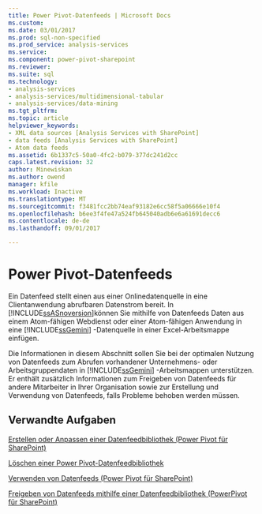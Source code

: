 ```yaml
---
title: Power Pivot-Datenfeeds | Microsoft Docs
ms.custom: 
ms.date: 03/01/2017
ms.prod: sql-non-specified
ms.prod_service: analysis-services
ms.service: 
ms.component: power-pivot-sharepoint
ms.reviewer: 
ms.suite: sql
ms.technology:
- analysis-services
- analysis-services/multidimensional-tabular
- analysis-services/data-mining
ms.tgt_pltfrm: 
ms.topic: article
helpviewer_keywords:
- XML data sources [Analysis Services with SharePoint]
- data feeds [Analysis Services with SharePoint]
- Atom data feeds
ms.assetid: 6b1337c5-50a0-4fc2-b079-377dc241d2cc
caps.latest.revision: 32
author: Minewiskan
ms.author: owend
manager: kfile
ms.workload: Inactive
ms.translationtype: MT
ms.sourcegitcommit: f3481fcc2bb74eaf93182e6cc58f5a06666e10f4
ms.openlocfilehash: b6ee3f4fe47a524fb645040adb6e6a61691decc6
ms.contentlocale: de-de
ms.lasthandoff: 09/01/2017

---
```

# <a name="power-pivot-data-feeds"></a>Power Pivot-Datenfeeds
  Ein Datenfeed stellt einen aus einer Onlinedatenquelle in eine Clientanwendung abrufbaren Datenstrom bereit. In [!INCLUDE[ssASnoversion](../../includes/ssasnoversion-md.md)]können Sie mithilfe von Datenfeeds Daten aus einem Atom-fähigen Webdienst oder einer Atom-fähigen Anwendung in eine [!INCLUDE[ssGemini](../../includes/ssgemini-md.md)] -Datenquelle in einer Excel-Arbeitsmappe einfügen.  
  
 Die Informationen in diesem Abschnitt sollen Sie bei der optimalen Nutzung von Datenfeeds zum Abrufen vorhandener Unternehmens- oder Arbeitsgruppendaten in [!INCLUDE[ssGemini](../../includes/ssgemini-md.md)] -Arbeitsmappen unterstützen. Er enthält zusätzlich Informationen zum Freigeben von Datenfeeds für andere Mitarbeiter in Ihrer Organisation sowie zur Erstellung und Verwendung von Datenfeeds, falls Probleme behoben werden müssen.  
  
## <a name="related-tasks"></a>Verwandte Aufgaben  
 [Erstellen oder Anpassen einer Datenfeedbibliothek &#40;Power Pivot für SharePoint&#41;](../../analysis-services/power-pivot-sharepoint/create-or-customize-a-data-feed-library-power-pivot-for-sharepoint.md)  
  
 [Löschen einer Power Pivot-Datenfeedbibliothek](../../analysis-services/power-pivot-sharepoint/delete-a-power-pivot-data-feed-library.md)  
  
 [Verwenden von Datenfeeds &#40;Power Pivot für SharePoint&#41;](../../analysis-services/power-pivot-sharepoint/use-data-feeds-power-pivot-for-sharepoint.md)  
  
 [Freigeben von Datenfeeds mithilfe einer Datenfeedbibliothek &#40;PowerPivot für SharePoint&#41;](../../analysis-services/power-pivot-sharepoint/share-data-feeds-using-a-data-feed-library-power-pivot-for-sharepoint.md)  
  
  

